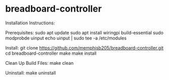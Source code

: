 # breadboard-controller

Installation Instructions:

Prerequisites:
sudo apt update
sudo apt install wiringpi build-essential
sudo modprobde uinput
echo uinput | sudo tee -a /etc/modules

Install:
git clone https://github.com/memphisb205/breadboard-controller.git
cd breadboard-controller
make
make install

Clean Up Build Files:
make clean

Uninstall:
make uninstall
